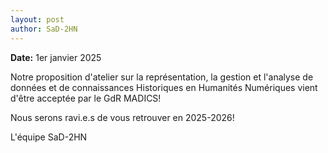 ```yaml
---
layout: post
author: SaD-2HN
---
```


**Date:** 1er janvier 2025

Notre proposition d'atelier sur la représentation, la gestion et l'analyse de données et de connaissances Historiques en Humanités Numériques vient d'être acceptée par le GdR MADICS! 

Nous serons ravi.e.s de vous retrouver en 2025-2026!

L'équipe SaD-2HN
